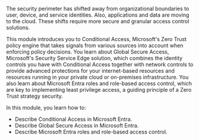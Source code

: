 
The security perimeter has shifted away from organizational boundaries to user, device, and service identities. Also, applications and data are moving to the cloud. These shifts require more secure and granular access control solutions.

This module introduces you to Conditional Access, Microsoft's Zero Trust policy engine that takes signals from various sources into account when enforcing policy decisions. You learn about Global Secure Access, Microsoft's Security Service Edge solution, which combines the identity controls you have with Conditional Access together with network controls to provide advanced protections for your internet-based resources and resources running in your private cloud or on-premises infrastructure. You also learn about Microsoft Entra roles and role-based access control, which are key to implementing least privilege access, a guiding principle of a Zero Trust strategy security.

In this module, you learn how to:

- Describe Conditional Access in Microsoft Entra.
- Describe Global Secure Access in Microsoft Entra.
- Describe Microsoft Entra roles and role-based access control.
